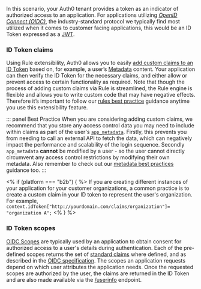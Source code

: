 In this scenario, your Auth0 tenant provides a token as an indicator of authorized access to an application. For applications utilizing <dfn data-key="openid">[OpenID Connect (OIDC)](/protocols/oidc)</dfn>, the industry-standard protocol we typically find most utilized when it comes to customer facing applications, this would be an ID Token expressed as a [JWT](/tokens/concepts/jwts).

### ID Token claims 

Using Rule extensibility, Auth0 allows you to easily [add custom claims to an ID Token](/scopes/current/sample-use-cases#add-custom-claims-to-a-token) based on, for example, a user’s [Metadata](/users/concepts/overview-user-metadata) content. Your application can then verify the ID Token for the necessary claims, and either allow or prevent access to certain functionality as required. Note that though the process of adding custom claims via Rule is streamlined, the Rule engine is flexible and allows you to write custom code that may have negative effects. Therefore it’s important to follow our [rules best practice](/best-practices/rules) guidance anytime you use this extensibility feature.  

::: panel Best Practice
When you are considering adding custom claims, we recommend that you store any access control data you may need to include within claims as part of the user's [`app_metadata`](/users/concepts/overview-user-metadata). Firstly, this prevents you from needing to call an external API to fetch the data, which can negatively impact the performance and scalability of the login sequence. Secondly `app_metadata` **cannot** be modified by a user - so the user cannot directly circumvent any access control restrictions by modifying their own metadata. Also remember to check out our [metadata best practices](architecture-scenarios/implementation/${platform}/${platform}-profile-mgmt#metadata) guidance too.
:::

<% if (platform === "b2b") { %>
If you are creating different instances of your application for your customer organizations, a common practice is to create a custom claim in your ID token to represent the user's organization. For example, `context.idToken["http://yourdomain.com/claims/organization"]= "organization A";`
<%  } %>

### ID Token scopes

[OIDC Scopes](/scopes/current/oidc-scopes) are typically used by an application to obtain consent for authorized access to a user's details during authentication. Each of the pre-defined scopes returns the set of [standard claims](/scopes/current/oidc-scopes#standard-claims) where defined, and as described in the [OIDC specification](https://openid.net/specs/openid-connect-core-1_0.html#StandardClaims). The scopes an application requests depend on which user attributes the application needs. Once the requested scopes are authorized by the user, the claims are returned in the ID Token and are also made available via the [/userinfo](https://auth0.com/docs/api/authentication#get-user-info) endpoint.
